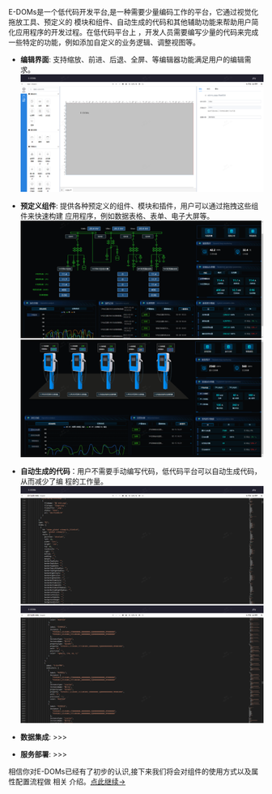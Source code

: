E-DOMs是一个低代码开发平台,是一种需要少量编码工作的平台，它通过视觉化拖放工具、预定义的
模块和组件、自动生成的代码和其他辅助功能来帮助用户简化应用程序的开发过程。在低代码平台上
，开发人员需要编写少量的代码来完成一些特定的功能，例如添加自定义的业务逻辑、调整视图等。  

* **编辑界面**: 支持缩放、前进、后退、全屏、等编辑器功能满足用户的编辑需求。  
![avatar](../assets/editor.png)  
* **预定义组件**: 提供各种预定义的组件、模块和插件，用户可以通过拖拽这些组件来快速构建
应用程序，例如数据表格、表单、电子大屏等。  
![avatar](../assets/dome1.png)  
![avatar](../assets/dome2.png)
* **自动生成的代码**：用户不需要手动编写代码，低代码平台可以自动生成代码，从而减少了编
程的工作量。  
![avatar](../assets/code1.png)
![avatar](../assets/code2.png)
* **数据集成**: >>>  

* **服务部署**: >>>  


相信你对E-DOMs已经有了初步的认识,接下来我们将会对组件的使用方式以及属性配置流程做 相关
介绍。[点此继续→](./basiccomponents/text.md)
